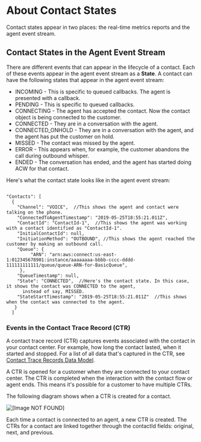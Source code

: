 # About Contact States<a name="about-contact-states"></a>

Contact states appear in two places: the real\-time metrics reports and the agent event stream\.

## Contact States in the Agent Event Stream<a name="contact-states-agent-event-stream"></a>

There are different events that can appear in the lifecycle of a contact\. Each of these events appear in the agent event stream as a **State**\. A contact can have the following states that appear in the agent event stream:
+ INCOMING \- This is specific to queued callbacks\. The agent is presented with a callback\.
+ PENDING \- This is specific to queued callbacks\.
+ CONNECTING \- The agent has accepted the contact\. Now the contact object is being connected to the customer\.
+ CONNECTED \- They are in a conversation with the agent\.
+ CONNECTED\_ONHOLD \- They are in a conversation with the agent, and the agent has put the customer on hold\.
+ MISSED \- The contact was missed by the agent\.
+ ERROR \- This appears when, for example, the customer abandons the call during outbound whisper\.  
+ ENDED \- The conversation has ended, and the agent has started doing ACW for that contact\.

Here's what the contact state looks like in the agent event stream:

```
 
"Contacts": [
  {
    "Channel": "VOICE",  //This shows the agent and contact were talking on the phone. 
    "ConnectedToAgentTimestamp": "2019-05-25T18:55:21.011Z",
    "ContactId": "ContactId-1",  //This shows the agent was working with a contact identified as "ContactId-1".
    "InitialContactId": null,
    "InitiationMethod": "OUTBOUND", //This shows the agent reached the customer by making an outbound call.
    "Queue": {
         "ARN": "arn:aws:connect:us-east-1:012345678901:instance/aaaaaaaa-bbbb-cccc-dddd-111111111111/queue/queue-ARN-for-BasicQueue",
     },
    "QueueTimestamp": null,
    "State": "CONNECTED",  //Here's the contact state. In this case, it shows the contact was CONNECTED to the agent,
      instead of say, MISSED. 
    "StateStartTimestamp": "2019-05-25T18:55:21.011Z"  //This shows when the contact was connected to the agent.
   }
  ]
```

### Events in the Contact Trace Record \(CTR\)<a name="ctr-events"></a>

A contact trace record \(CTR\) captures events associated with the contact in your contact center\. For example, how long the contact lasted, when it started and stopped\. For a list of all data that's captured in the CTR, see [Contact Trace Records Data Model](ctr-data-model.md)\. 

A CTR is opened for a customer when they are connected to your contact center\. The CTR is completed when the interaction with the contact flow or agent ends\. This means it's possible for a customer to have multiple CTRs\.

The following diagram shows when a CTR is created for a contact\. 

![\[Image NOT FOUND\]](http://docs.aws.amazon.com/connect/latest/adminguide/images/ctr-diagram.png)

Each time a contact is connected to an agent, a new CTR is created\. The CTRs for a contact are linked together through the contactId fields: original, next, and previous\. 